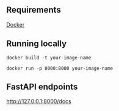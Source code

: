 ## Requirements
[Docker](https://www.docker.com/products/docker-desktop/)

## Running locally
`docker build -t your-image-name`

`docker run -p 8000:8000 your-image-name`

## FastAPI endpoints
http://127.0.0.1:8000/docs